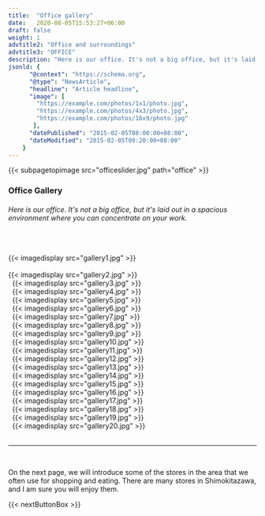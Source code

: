 ```yaml
---
title:  "Office gallery"
date:   2020-08-05T15:53:27+06:00
draft: false
weight: 1
advtitle2: "Office and surroundings"
advtitle3: "OFFICE"
description: "Here is our office. It's not a big office, but it's laid out in a spacious environment where you can concentrate on your work."
jsonld: {
      "@context": "https://schema.org",
      "@type": "NewsArticle",
      "headline": "Article headline",
      "image": [
        "https://example.com/photos/1x1/photo.jpg",
        "https://example.com/photos/4x3/photo.jpg",
        "https://example.com/photos/16x9/photo.jpg"
       ],
      "datePublished": "2015-02-05T08:00:00+08:00",
      "dateModified": "2015-02-05T09:20:00+08:00"
    }
---
```

{{< subpagetopimage src="officeslider.jpg" path="office" >}}
### **Office Gallery**

###### Here is our office. It's not a big office, but it's laid out in a spacious environment where you can concentrate on your work.
&nbsp;

{{< imagedisplay src="gallery1.jpg" >}}       
&nbsp;  
{{< imagedisplay src="gallery2.jpg" >}}   
&nbsp;
{{< imagedisplay src="gallery3.jpg" >}}   
&nbsp;
{{< imagedisplay src="gallery4.jpg" >}}   
&nbsp;
{{< imagedisplay src="gallery5.jpg" >}}   
&nbsp;
{{< imagedisplay src="gallery6.jpg" >}}   
&nbsp;
{{< imagedisplay src="gallery7.jpg" >}}   
&nbsp;
{{< imagedisplay src="gallery8.jpg" >}}   
&nbsp;
{{< imagedisplay src="gallery9.jpg" >}}   
&nbsp;
{{< imagedisplay src="gallery10.jpg" >}}  
&nbsp;
{{< imagedisplay src="gallery11.jpg" >}}   
&nbsp;
{{< imagedisplay src="gallery12.jpg" >}}   
&nbsp;
{{< imagedisplay src="gallery13.jpg" >}}   
&nbsp;
{{< imagedisplay src="gallery14.jpg" >}}   
&nbsp;
{{< imagedisplay src="gallery15.jpg" >}}    
&nbsp;
{{< imagedisplay src="gallery16.jpg" >}}    
&nbsp;
{{< imagedisplay src="gallery17.jpg" >}}    
&nbsp;
{{< imagedisplay src="gallery18.jpg" >}}   
&nbsp;
{{< imagedisplay src="gallery19.jpg" >}}   
&nbsp;
{{< imagedisplay src="gallery20.jpg" >}}   
&nbsp;

----
&nbsp; 

On the next page, we will introduce some of the stores in the area that we often use for shopping and eating. There are many stores in Shimokitazawa, and I am sure you will enjoy them.

{{< nextButtonBox >}}

